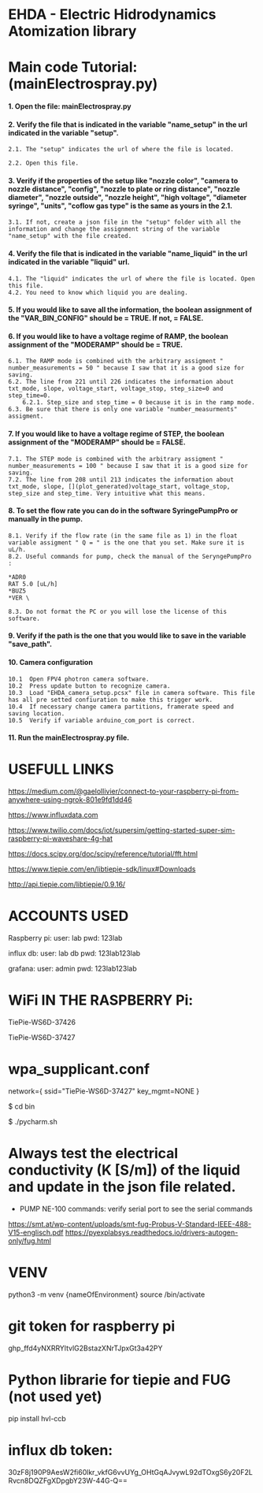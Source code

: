 # EHDA - Electric Hidrodynamics Atomization library


# Main code Tutorial: (mainElectrospray.py)


#### 1. Open the file: mainElectrospray.py

#### 2. Verify the file that is indicated in the variable "name_setup" in the url indicated in the variable "setup". 

    2.1. The "setup" indicates the url of where the file is located. 
    
    2.2. Open this file.

#### 3. Verify if the properties of the setup like "nozzle color", "camera to nozzle distance", "config", "nozzle to plate or ring distance", "nozzle diameter", "nozzle outside", "nozzle height", "high voltage", "diameter syringe", "units", "coflow gas type" is the same as yours in the 2.1.

    3.1. If not, create a json file in the "setup" folder with all the information and change the assignment string of the variable "name_setup" with the file created.

#### 4. Verify the file that is indicated in the variable "name_liquid" in the url indicated in the variable "liquid" url. 

    4.1. The "liquid" indicates the url of where the file is located. Open this file.
    4.2. You need to know which liquid you are dealing.

#### 5. If you would like to save all the information, the boolean assignment of the "VAR_BIN_CONFIG" should be = TRUE. If not, = FALSE.

#### 6. If you would like to have a voltage regime of RAMP, the boolean assignment of the "MODERAMP" should be = TRUE. 

    6.1. The RAMP mode is combined with the arbitrary assigment " number_measurements = 50 " because I saw that it is a good size for saving.
    6.2. The line from 221 until 226 indicates the information about txt_mode, slope, voltage_start, voltage_stop, step_size=0 and step_time=0. 
        6.2.1. Step_size and step_time = 0 because it is in the ramp mode. 
    6.3. Be sure that there is only one variable "number_measurments" assigment.
 
#### 7. If you would like to have a voltage regime of STEP, the boolean assignment of the "MODERAMP" should be = FALSE.

    7.1. The STEP mode is combined with the arbitrary assigment " number_measurements = 100 " because I saw that it is a good size for saving.
    7.2. The line from 208 until 213 indicates the information about txt_mode, slope, [](plot_generated)voltage_start, voltage_stop, step_size and step_time. Very intuitive what this means.

#### 8. To set the flow rate you can do in the software SyringePumpPro or manually in the pump.
    
    8.1. Verify if the flow rate (in the same file as 1) in the float variable assigment " Q = " is the one that you set. Make sure it is uL/h.
    8.2. Useful commands for pump, check the manual of the SeryngePumpPro : 
    
    *ADR0 
    RAT 5.0 [uL/h] 
    *BUZ5
    *VER \
    
    8.3. Do not format the PC or you will lose the license of this software.

#### 9. Verify if the path is the one that you would like to save in the variable "save_path".

#### 10. Camera configuration

    10.1  Open FPV4 photron camera software.
    10.2  Press update button to recognize camera.
    10.3  Load "EHDA_camera_setup.pcsx" file in camera software. This file has all pre setted confiuration to make this trigger work.
    10.4  If necessary change camera partitions, framerate speed and saving location.
    10.5  Verify if variable arduino_com_port is correct. 

#### 11. Run the mainElectrospray.py file.




# USEFULL LINKS

https://medium.com/@gaelollivier/connect-to-your-raspberry-pi-from-anywhere-using-ngrok-801e9fd1dd46

https://www.influxdata.com

https://www.twilio.com/docs/iot/supersim/getting-started-super-sim-raspberry-pi-waveshare-4g-hat

https://docs.scipy.org/doc/scipy/reference/tutorial/fft.html

https://www.tiepie.com/en/libtiepie-sdk/linux#Downloads

http://api.tiepie.com/libtiepie/0.9.16/



# ACCOUNTS USED

Raspberry pi:
    user: lab
    pwd: 123lab

influx db:
	user: lab db
	pwd: 123lab123lab

grafana: 
	user: admin
	pwd: 123lab123lab


# WiFi IN THE RASPBERRY Pi: 

TiePie-WS6D-37426

TiePie-WS6D-37427



# wpa_supplicant.conf 
network={
        ssid="TiePie-WS6D-37427"
        key_mgmt=NONE
}


$ cd bin

$ ./pycharm.sh


# Always test the electrical conductivity (K [S/m]) of the liquid and update in the json file related.

* PUMP NE-100 commands: verify serial port to see the serial commands

https://smt.at/wp-content/uploads/smt-fug-Probus-V-Standard-IEEE-488-V15-englisch.pdf
https://pyexplabsys.readthedocs.io/drivers-autogen-only/fug.html


# VENV

python3 -m venv {nameOfEnvironment}
source /bin/activate


# git token for raspberry pi
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


# Python librarie for tiepie and FUG (not used yet)
pip install hvl-ccb


# influx db token:
30zF8j190P9AesW2fi60lkr_vkfG6vvUYg_OHtGqAJvywL92dTOxgS6y20F2LRvcn8DQZFgXDpgbY23W-44G-Q==

